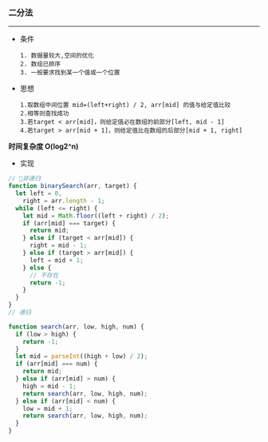 ### 二分法

---

- 条件

      1. 数据量较大,空间的优化
      2. 数组已排序
      3. 一般要求找到某一个值或一个位置

- 思想

      1.取数组中间位置 mid=(left+right) / 2, arr[mid] 的值与给定值比较
      2.相等则查找成功
      3.若target < arr[mid]，则给定值必在数组的前部分[left, mid - 1]
      4.若target > arr[mid + 1]，则给定值比在数组的后部分[mid + 1, right]

**时间复杂度 O(log2^n)**

- 实现

```js
// 非递归
function binarySearch(arr, target) {
  let left = 0,
    right = arr.length - 1;
  while (left <= right) {
    let mid = Math.floor((left + right) / 2);
    if (arr[mid] === target) {
      return mid;
    } else if (target < arr[mid]) {
      right = mid - 1;
    } else if (target > arr[mid]) {
      left = mid + 1;
    } else {
      // 不存在
      return -1;
    }
  }
}
// 递归

function search(arr, low, high, num) {
  if (low > high) {
    return -1;
  }
  let mid = parseInt((high + low) / 2);
  if (arr[mid] === num) {
    return mid;
  } else if (arr[mid] > num) {
    high = mid - 1;
    return search(arr, low, high, num);
  } else if (arr[mid] < num) {
    low = mid + 1;
    return search(arr, low, high, num);
  }
}
```
